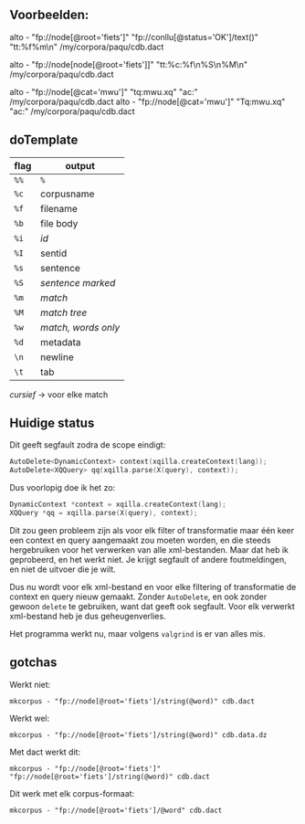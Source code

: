 ## Voorbeelden:

alto - "fp://node[@root='fiets']" "fp://conllu[@status='OK']/text()" "tt:%f%m\n" /my/corpora/paqu/cdb.dact

alto - "fp://node[node[@root='fiets']]" "tt:%c:%f\n%S\n%M\n" /my/corpora/paqu/cdb.dact

alto - "fp://node[@cat='mwu']" "tq:mwu.xq" "ac:" /my/corpora/paqu/cdb.dact
alto - "fp://node[@cat='mwu']" "Tq:mwu.xq" "ac:" /my/corpora/paqu/cdb.dact


## doTemplate

| flag | output |
|----|----|
| `%%` | `%` |
| `%c` | corpusname |
| `%f` | filename |
| `%b` | file body |
| `%i` | *id* |
| `%I` | sentid |
| `%s` | sentence
| `%S` | *sentence marked* |
| `%m` | *match* |
| `%M` | *match tree* |
| `%w` | *match, words only* |
| `%d` | metadata |
| `\n` | newline |
| `\t` | tab |

*cursief* → voor elke match


## Huidige status

Dit geeft segfault zodra de scope eindigt:

```c++
AutoDelete<DynamicContext> context(xqilla.createContext(lang));
AutoDelete<XQQuery> qq(xqilla.parse(X(query), context));
```

Dus voorlopig doe ik het zo:

```c++
DynamicContext *context = xqilla.createContext(lang);
XQQuery *qq = xqilla.parse(X(query), context);
```

Dit zou geen probleem zijn als voor elk filter of transformatie maar één
keer een context en query aangemaakt zou moeten worden, en die steeds
hergebruiken voor het verwerken van alle xml-bestanden. Maar dat heb ik
geprobeerd, en het werkt niet. Je krijgt segfault of andere
foutmeldingen, en niet de uitvoer die je wilt.

Dus nu wordt voor elk xml-bestand en voor elke filtering of
transformatie de context en query nieuw gemaakt. Zonder `AutoDelete`, en
ook zonder gewoon `delete` te gebruiken, want dat geeft ook segfault.
Voor elk verwerkt xml-bestand heb je dus geheugenverlies.

Het programma werkt nu, maar volgens `valgrind` is er van alles mis.

## gotchas

Werkt niet:

```
mkcorpus - "fp://node[@root='fiets']/string(@word)" cdb.dact
```

Werkt wel:

```
mkcorpus - "fp://node[@root='fiets']/string(@word)" cdb.data.dz
```

Met dact werkt dit:

```
mkcorpus - "fp://node[@root='fiets']" "fp://node[@root='fiets']/string(@word)" cdb.dact
```

Dit werk met elk corpus-formaat:

```
mkcorpus - "fp://node[@root='fiets']/@word" cdb.dact
```
